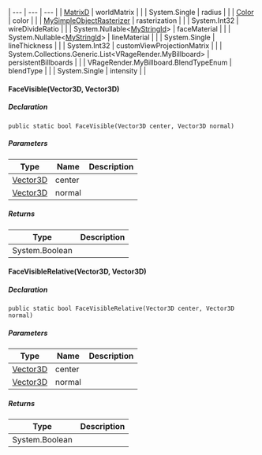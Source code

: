 | --- | --- | --- |
| [MatrixD](https://keensoftwarehouse.github.io/SpaceEngineersModAPI/api/VRageMath.MatrixD.html) | worldMatrix |     |
| System.Single | radius |     |
| [Color](https://keensoftwarehouse.github.io/SpaceEngineersModAPI/api/VRageMath.Color.html) | color |     |
| [MySimpleObjectRasterizer](https://keensoftwarehouse.github.io/SpaceEngineersModAPI/api/VRage.Game.MySimpleObjectRasterizer.html) | rasterization |     |
| System.Int32 | wireDivideRatio |     |
| System.Nullable<[MyStringId](https://keensoftwarehouse.github.io/SpaceEngineersModAPI/api/VRage.Utils.MyStringId.html)\> | faceMaterial |     |
| System.Nullable<[MyStringId](https://keensoftwarehouse.github.io/SpaceEngineersModAPI/api/VRage.Utils.MyStringId.html)\> | lineMaterial |     |
| System.Single | lineThickness |     |
| System.Int32 | customViewProjectionMatrix |     |
| System.Collections.Generic.List<VRageRender.MyBillboard\> | persistentBillboards |     |
| VRageRender.MyBillboard.BlendTypeEnum | blendType |     |
| System.Single | intensity |     |

#### FaceVisible(Vector3D, Vector3D)

##### Declaration

```
public static bool FaceVisible(Vector3D center, Vector3D normal)
```

##### Parameters

| Type | Name | Description |
| --- | --- | --- |
| [Vector3D](https://keensoftwarehouse.github.io/SpaceEngineersModAPI/api/VRageMath.Vector3D.html) | center |     |
| [Vector3D](https://keensoftwarehouse.github.io/SpaceEngineersModAPI/api/VRageMath.Vector3D.html) | normal |     |

##### Returns

| Type | Description |
| --- | --- |
| System.Boolean |     |

#### FaceVisibleRelative(Vector3D, Vector3D)

##### Declaration

```
public static bool FaceVisibleRelative(Vector3D center, Vector3D normal)
```

##### Parameters

| Type | Name | Description |
| --- | --- | --- |
| [Vector3D](https://keensoftwarehouse.github.io/SpaceEngineersModAPI/api/VRageMath.Vector3D.html) | center |     |
| [Vector3D](https://keensoftwarehouse.github.io/SpaceEngineersModAPI/api/VRageMath.Vector3D.html) | normal |     |

##### Returns

| Type | Description |
| --- | --- |
| System.Boolean |     |